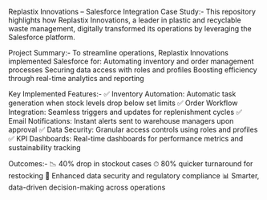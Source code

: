 Replastix Innovations – Salesforce Integration Case Study:-
This repository highlights how Replastix Innovations, a leader in plastic and recyclable waste management, digitally transformed its operations by leveraging the Salesforce platform.

Project Summary:-
To streamline operations, Replastix Innovations implemented Salesforce for:
Automating inventory and order management processes
Securing data access with roles and profiles
Boosting efficiency through real-time analytics and reporting

Key Implemented Features:-
✅ Inventory Automation: Automatic task generation when stock levels drop below set limits
✅ Order Workflow Integration: Seamless triggers and updates for replenishment cycles
✅ Email Notifications: Instant alerts sent to warehouse managers upon approval
✅ Data Security: Granular access controls using roles and profiles
✅ KPI Dashboards: Real-time dashboards for performance metrics and sustainability tracking

Outcomes:-
📉 40% drop in stockout cases
⏱ 80% quicker turnaround for restocking
🔐 Enhanced data security and regulatory compliance
📊 Smarter, data-driven decision-making across operations
